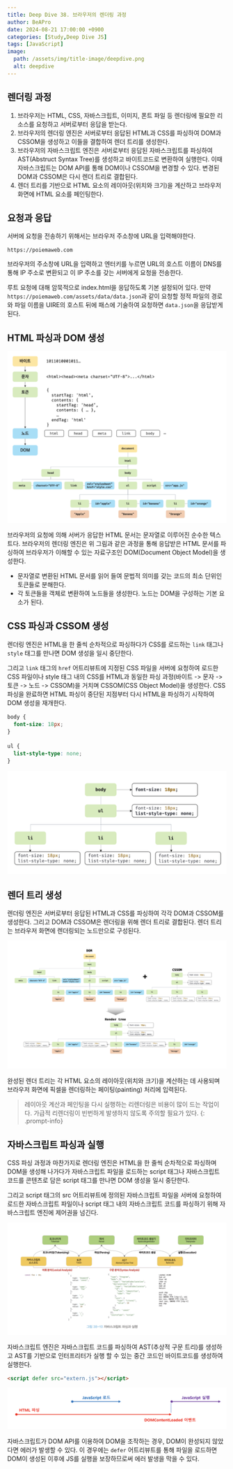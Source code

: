 ```yaml
---
title: Deep Dive 38. 브라우저의 렌더링 과정
author: BeAPro
date: 2024-08-21 17:00:00 +0900
categories: [Study,Deep Dive JS]
tags: [JavaScript]
image:
  path: /assets/img/title-image/deepdive.png
  alt: deepdive
---
```

## **렌더링 과정**
1. 브라우저는 HTML, CSS, 자바스크립트, 이미지, 폰트 파일 등 렌더링에 필요한 리소스를 요청하고 서버로부터 응답을 받는다.
2. 브라우저의 렌더링 엔진은 서버로부터 응답된 HTML과 CSS를 파싱하여 DOM과 CSSOM을 생성하고 이들을 결합하여 렌더 트리를 생성한다.
3. 브라우저의 자바스크립트 엔진은 서버로부터 응답된 자바스크립트를 파싱하여 AST(Abstruct Syntax Tree)를 생성하고 바이트코드로 변환하여 실행한다. 이때 자바스크립트는 DOM API를 통해 DOM이나 CSSOM을 변경할 수 있다. 변경된 DOM과 CSSOM은 다시 렌더 트리로 결합된다.
4. 렌더 트리를 기반으로 HTML 요소의 레이아웃(위치와 크기)을 계산하고 브라우저 화면에 HTML 요소를 페인팅한다.

## **요청과 응답**

서버에 요청을 전송하기 위해서는 브라우저 주소창에 URL을 입력해야한다.

```
https://poiemaweb.com
```
브라우저의 주소창에 URL을 입력하고 엔터키를 누르면 URL의 호스트 이름이 DNS를 통해 IP 주소로 변환되고 이 IP 주소를 갖는 서버에게 요청을 전송한다.

루트 요청에 대해 암묵적으로 index.html을 응답하도록 기본 설정되어 있다.
만약 `https://poiemaweb.com/assets/data/data.json`과 같이 요청할 정적 파일의 경로와 파일 이름을 UIRE의 호스트 뒤에 패스에 기술하여 요청하면 `data.json`을 응답받게 된다.

## **HTML 파싱과 DOM 생성**

![Desktop](/assets/img/deepdive/deepdive38-01.png)

브라우저의 요청에 의해 서버가 응답한 HTML 문서는 문자열로 이루어진 순수한 텍스트다. 브라우저의 렌더링 엔진은 위 그림과 같은 과정을 통해 응답받은 HTML 문서를 파싱하여 브라우저가 이해할 수 있는 자료구조인 DOM(Document Object Model)을 생성한다.

- 문자열로 변환된 HTML 문서를 읽어 들여 문법적 의미를 갖는 코드의 최소 단위인 토큰들로 분해한다.
- 각 토큰들을 객체로 변환하여 노드들을 생성한다. 노드는 DOM을 구성하는 기본 요소가 된다.

## **CSS 파싱과 CSSOM 생성**

렌더링 엔진은 HTML을 한 줄씩 순차적으로 파싱하다가 CSS를 로드하는 `link` 태그나 `style` 태그를 만나면 DOM 생성을 일시 중단한다.

그리고 `link` 태그의 `href` 어트리뷰트에 지정된 CSS 파일을 서버에 요청하여 로드한 CSS 파일이나 style 태그 내의 CSS를 HTML과 동일한 파싱 과정(바이트 -> 문자 -> 토큰 -> 노드 -> CSSOM)을 거치며 CSSOM(CSS Object Model)을 생성한다.
CSS 파싱을 완료하면 HTML 파싱이 중단된 지점부터 다시 HTML을 파싱하기 시작하여 DOM 생성을 재개한다.

```css
body {
  font-size: 18px;
}

ul {
  list-style-type: none;
}
```
![Desktop](/assets/img/deepdive/deepdive38-02.png)

## **렌더 트리 생성**

렌더링 엔진은 서버로부터 응답된 HTML과 CSS를 파싱하여 각각 DOM과 CSSOM를 생성한다. 그리고 DOM과 CSSOM은 렌더링을 위해 렌더 트리로 결합된다. 렌더 트리는 브라우저 화면에 렌더링되는 노드만으로 구성된다.

![Desktop](/assets/img/deepdive/deepdive38-03.png)

완성된 렌더 트리는 각 HTML 요소의 레이아웃(위치와 크기)을 계산하는 데 사용되며 브라우저 화면에 픽셀을 렌더링하는 페이팅(painting) 처리에 입력된다.

> 레이아웃 계산과 페인팅을 다시 실행하는 리렌더링은 비용이 많이 드는 작업이다. 가급적 리렌더링이 빈번하게 발생하지 않도록 주의할 필요가 있다.
{: .prompt-info}

## **자바스크립트 파싱과 실행**

CSS 파싱 과정과 마찬가지로 렌더링 엔진은 HTML을 한 줄씩 순차적으로 파싱하며 DOM을 생성해 나가다가 자바스크립트 파일을 로드하는 script 태그나 자바스크립트 코드를 콘텐츠로 담은 script 태그를 만나면 DOM 생성을 일시 중단한다.

그리고 script 태그의 src 어트리뷰트에 정의된 자바스크립트 파일을 서버에 요청하여 로드한 자바스크립트 파일이나 script 태그 내의 자바스크립트 코드를 파싱하기 위해 자바스크립트 엔진에 제어권을 넘긴다.

![Desktop](/assets/img/deepdive/deepdive38-04.png)

자바스크립트 엔진은 자바스크립트 코드를 파싱하여 AST(추상적 구문 트리)를 생성하고 AST를 기반으로 인터프리터가 실행 할 수 있는 중간 코드인 바이트코드를 생성하여 실행한다.


```html
<script defer src="extern.js"></script>
```

![alt text](/assets/img/deepdive/deepdive38-05.png)

자바스크립트가 DOM API를 이용하여 DOM을 조작하는 경우, DOM이 완성되지 않았다면 에러가 발생할 수 있다. 이 경우에는 `defer` 어트리뷰트를 통해 파일을 로드하면 DOM이 생성된 이후에 JS를 실행을 보장하므로써 에러 발생을 막을 수 있다.